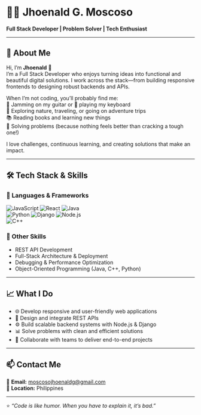 # 👨‍💻 Jhoenald G. Moscoso

**Full Stack Developer | Problem Solver | Tech Enthusiast**

---

## 🚀 About Me
Hi, I’m **Jhoenald** 👋  
I’m a Full Stack Developer who enjoys turning ideas into functional and beautiful digital solutions. I work across the stack—from building responsive frontends to designing robust backends and APIs.  

When I’m not coding, you’ll probably find me:  
🎸 Jamming on my guitar or 🎹 playing my keyboard  
🌴 Exploring nature, traveling, or going on adventure trips  
📚 Reading books and learning new things  
🧩 Solving problems (because nothing feels better than cracking a tough one!)  

I love challenges, continuous learning, and creating solutions that make an impact.  

---

## 🛠️ Tech Stack & Skills
### 🔹 Languages & Frameworks
![JavaScript](https://img.shields.io/badge/-JavaScript-F7DF1E?style=flat&logo=javascript&logoColor=000) 
![React](https://img.shields.io/badge/-React-61DAFB?style=flat&logo=react&logoColor=000) 
![Java](https://img.shields.io/badge/-Java-007396?style=flat&logo=java&logoColor=fff)  
![Python](https://img.shields.io/badge/-Python-3776AB?style=flat&logo=python&logoColor=fff) 
![Django](https://img.shields.io/badge/-Django-092E20?style=flat&logo=django&logoColor=fff) 
![Node.js](https://img.shields.io/badge/-Node.js-339933?style=flat&logo=node.js&logoColor=fff)  
![C++](https://img.shields.io/badge/-C++-00599C?style=flat&logo=cplusplus&logoColor=fff)

### 🔹 Other Skills
- REST API Development  
- Full-Stack Architecture & Deployment  
- Debugging & Performance Optimization  
- Object-Oriented Programming (Java, C++, Python)

---

## 📈 What I Do
- 🌐 Develop responsive and user-friendly web applications  
- 🔗 Design and integrate REST APIs  
- ⚙️ Build scalable backend systems with Node.js & Django  
- 📊 Solve problems with clean and efficient solutions  
- 🤝 Collaborate with teams to deliver end-to-end projects  

---

## 📫 Contact Me
📧 **Email:** moscosojhoenaldg@gmail.com  
📍 **Location:** Philippines  

---

⭐️ *“Code is like humor. When you have to explain it, it’s bad.”*  
